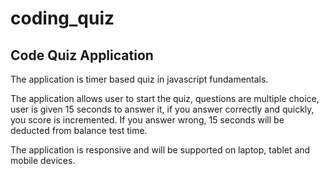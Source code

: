 # coding_quiz

Code Quiz Application
---------------------

The application is timer based quiz in javascript fundamentals.

The application allows user to start the quiz, questions are multiple choice, user is given 15 seconds to answer it, if you answer correctly and quickly, you score is incremented. If you answer wrong, 15 seconds will be deducted from balance test time.

The application is responsive and will be supported on laptop, tablet and mobile devices.


